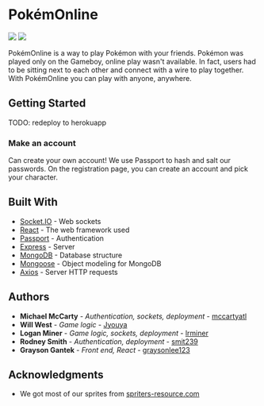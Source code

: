 # PokémOnline

![](readme-gifs/register.gif)
![](readme-gifs/game.gif)

PokémOnline is a way to play Pokémon with your friends. Pokémon was played only on the Gameboy, online play wasn't available. In fact, users had to be sitting next to each other and connect with a wire to play together. With PokémOnline you can play with anyone, anywhere.

## Getting Started

TODO: redeploy to herokuapp

### Make an account
Can create your own account! We use Passport to hash and salt our passwords. On the registration page, you can create an account and pick your character.

## Built With

* [Socket.IO](https://socket.io/) - Web sockets
* [React](https://reactjs.org/) - The web framework used
* [Passport](http://www.passportjs.org/) - Authentication
* [Express](https://expressjs.com/) - Server
* [MongoDB](https://www.mongodb.com/) - Database structure
* [Mongoose](https://mongoosejs.com/) - Object modeling for MongoDB
* [Axios](https://github.com/axios/axios) - Server HTTP requests

## Authors

* **Michael McCarty** - *Authentication, sockets, deployment* - [mccartyatl](https://github.com/michaelmccarty)
* **Will West** - *Game logic* - [Jyouya](https://github.com/Jyouya)
* **Logan Miner** - *Game logic, sockets, deployment* - [lrminer](https://github.com/lrminer)
* **Rodney Smith** - *Authentication, deployment* - [smit239](https://github.com/smit239)
* **Grayson Gantek** - *Front end, React* - [graysonlee123](https://github.com/graysonlee123)

## Acknowledgments

* We got most of our sprites from [spriters-resource.com](https://www.spriters-resource.com/game_boy_gbc/pokemonredblue/)
